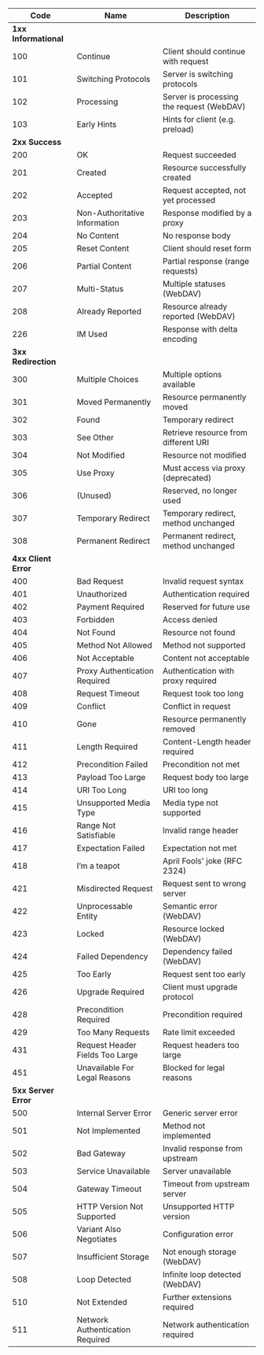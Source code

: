 | Code | Name                           | Description |
|------|--------------------------------|-------------|
| **1xx Informational** | | |
| 100  | Continue                       | Client should continue with request |
| 101  | Switching Protocols            | Server is switching protocols |
| 102  | Processing                     | Server is processing the request (WebDAV) |
| 103  | Early Hints                    | Hints for client (e.g. preload) |
| **2xx Success** | | |
| 200  | OK                             | Request succeeded |
| 201  | Created                        | Resource successfully created |
| 202  | Accepted                       | Request accepted, not yet processed |
| 203  | Non-Authoritative Information  | Response modified by a proxy |
| 204  | No Content                     | No response body |
| 205  | Reset Content                  | Client should reset form |
| 206  | Partial Content                | Partial response (range requests) |
| 207  | Multi-Status                   | Multiple statuses (WebDAV) |
| 208  | Already Reported               | Resource already reported (WebDAV) |
| 226  | IM Used                        | Response with delta encoding |
| **3xx Redirection** | | |
| 300  | Multiple Choices               | Multiple options available |
| 301  | Moved Permanently              | Resource permanently moved |
| 302  | Found                          | Temporary redirect |
| 303  | See Other                      | Retrieve resource from different URI |
| 304  | Not Modified                   | Resource not modified |
| 305  | Use Proxy                      | Must access via proxy (deprecated) |
| 306  | (Unused)                       | Reserved, no longer used |
| 307  | Temporary Redirect             | Temporary redirect, method unchanged |
| 308  | Permanent Redirect             | Permanent redirect, method unchanged |
| **4xx Client Error** | | |
| 400  | Bad Request                    | Invalid request syntax |
| 401  | Unauthorized                   | Authentication required |
| 402  | Payment Required               | Reserved for future use |
| 403  | Forbidden                      | Access denied |
| 404  | Not Found                      | Resource not found |
| 405  | Method Not Allowed             | Method not supported |
| 406  | Not Acceptable                 | Content not acceptable |
| 407  | Proxy Authentication Required  | Authentication with proxy required |
| 408  | Request Timeout                | Request took too long |
| 409  | Conflict                       | Conflict in request |
| 410  | Gone                           | Resource permanently removed |
| 411  | Length Required                | Content-Length header required |
| 412  | Precondition Failed            | Precondition not met |
| 413  | Payload Too Large              | Request body too large |
| 414  | URI Too Long                   | URI too long |
| 415  | Unsupported Media Type         | Media type not supported |
| 416  | Range Not Satisfiable          | Invalid range header |
| 417  | Expectation Failed             | Expectation not met |
| 418  | I’m a teapot                   | April Fools' joke (RFC 2324) |
| 421  | Misdirected Request            | Request sent to wrong server |
| 422  | Unprocessable Entity           | Semantic error (WebDAV) |
| 423  | Locked                         | Resource locked (WebDAV) |
| 424  | Failed Dependency              | Dependency failed (WebDAV) |
| 425  | Too Early                      | Request sent too early |
| 426  | Upgrade Required               | Client must upgrade protocol |
| 428  | Precondition Required          | Precondition required |
| 429  | Too Many Requests              | Rate limit exceeded |
| 431  | Request Header Fields Too Large| Request headers too large |
| 451  | Unavailable For Legal Reasons  | Blocked for legal reasons |
| **5xx Server Error** | | |
| 500  | Internal Server Error          | Generic server error |
| 501  | Not Implemented                | Method not implemented |
| 502  | Bad Gateway                    | Invalid response from upstream |
| 503  | Service Unavailable            | Server unavailable |
| 504  | Gateway Timeout                | Timeout from upstream server |
| 505  | HTTP Version Not Supported     | Unsupported HTTP version |
| 506  | Variant Also Negotiates        | Configuration error |
| 507  | Insufficient Storage           | Not enough storage (WebDAV) |
| 508  | Loop Detected                  | Infinite loop detected (WebDAV) |
| 510  | Not Extended                   | Further extensions required |
| 511  | Network Authentication Required| Network authentication required |
